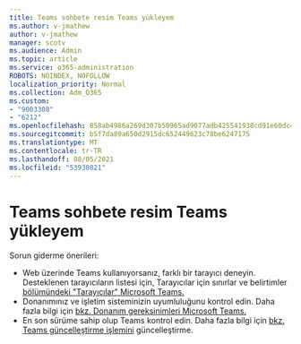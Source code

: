 ```yaml
---
title: Teams sohbete resim Teams yükleyem
ms.author: v-jmathew
author: v-jmathew
manager: scotv
ms.audience: Admin
ms.topic: article
ms.service: o365-administration
ROBOTS: NOINDEX, NOFOLLOW
localization_priority: Normal
ms.collection: Adm_O365
ms.custom:
- "9003308"
- "6212"
ms.openlocfilehash: 858ab4986a269d307b50965ad9077adb425541938cd91e60dc470db27d81d954
ms.sourcegitcommit: b5f7da89a650d2915dc652449623c78be6247175
ms.translationtype: MT
ms.contentlocale: tr-TR
ms.lasthandoff: 08/05/2021
ms.locfileid: "53930821"
---
```

# <a name="cant-upload-an-image-to-a-teams-chat"></a>Teams sohbete resim Teams yükleyem

Sorun giderme önerileri:

- Web üzerinde Teams kullanıyorsanız, farklı bir tarayıcı deneyin. Desteklenen tarayıcıların listesi için, Tarayıcılar için sınırlar ve belirtimler [bölümündeki "Tarayıcılar" Microsoft Teams.](https://docs.microsoft.com/microsoftteams/limits-specifications-teams)
- Donanımınız ve işletim sisteminizin uyumluluğunu kontrol edin. Daha fazla bilgi için [bkz. Donanım gereksinimleri Microsoft Teams.](https://docs.microsoft.com/microsoftteams/hardware-requirements-for-the-teams-app)
- En son sürüme sahip olup Teams kontrol edin. Daha fazla bilgi için [bkz. Teams güncelleştirme işlemini](https://docs.microsoft.com/microsoftteams/teams-client-update) güncelleştirme.
